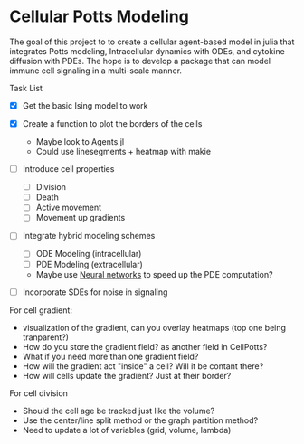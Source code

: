 # Cellular Potts Modeling 

The goal of this project to to create a cellular agent-based model in julia that integrates Potts modeling, Intracellular dynamics with ODEs, and cytokine diffusion with PDEs. The hope is to develop a package that can model immune cell signaling in a multi-scale manner.



Task List

- [x] Get the basic Ising model to work
- [x] Create a function to plot the borders of the cells
  - Maybe look to Agents.jl
  - Could use linesegments + heatmap with makie
- [ ] Introduce cell properties
  - [ ] Division
  - [ ] Death
  - [ ] Active movement
  - [ ] Movement up gradients
- [ ] Integrate hybrid modeling schemes
  - [ ] ODE Modeling (intracellular)
  - [ ] PDE Modeling (extracellular)
  - Maybe use [Neural networks](https://github.com/SciML/NeuralPDE.jl) to speed up the PDE computation?
- [ ] Incorporate SDEs for noise in signaling


For cell gradient:
- visualization of the gradient, can you overlay heatmaps (top one being tranparent?)
- How do you store the gradient field? as another field in CellPotts?
- What if you need more than one gradient field?
- How will the gradient act "inside" a cell? Will it be contant there?
- How will cells update the gradient? Just at their border?

For cell division
  - Should the cell age be tracked just like the volume?
  - Use the center/line split method or the graph partition method?
  - Need to update a lot of variables (grid, volume, lambda) 